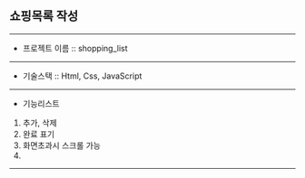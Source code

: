 ## 쇼핑목록 작성

---

- 프로젝트 이름
  :: shopping_list

---

- 기술스택
  :: Html, Css, JavaScript

---

- 기능리스트

1. 추가, 삭제
2. 완료 표기
3. 화면초과시 스크롤 가능
4.

---
